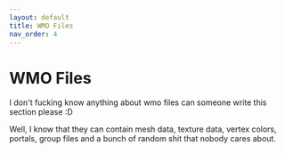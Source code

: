 ```yaml
---
layout: default
title: WMO Files
nav_order: 4
---
```


# WMO Files

I don't fucking know anything about wmo files can someone write this section please :D

Well, I know that they can contain mesh data, texture data, vertex colors, portals, group files and a bunch of random shit that nobody cares about.